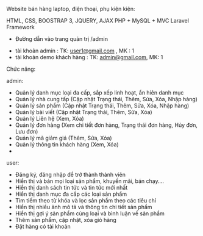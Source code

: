 Website bán hàng laptop, điện thoại, phụ kiện kiện:

HTML, CSS, BOOSTRAP 3, JQUERY, AJAX 
PHP + MySQL + MVC Laravel Framework

- Đường dẫn vào trang quản trị /admin
 + tài khoản admin : TK: user1@gmail.com , MK : 1
 + tài khoản demo khách hàng : TK: admin@gmail.com, MK: 1


Chức năng:

admin:
-   Quản lý danh mục loại đa cấp, sắp xếp linh hoạt, ẩn hiên danh mục
-	Quản lý nhà cung tấp (Cập nhật Trạng thái, Thêm, Sửa, Xóa, Nhập hàng)
-	Quản lý sản phẩm (Cập nhật Trạng thái, Thêm, Sửa, Xóa, Nhập hàng)
-	Quản lý bài viết (Cập nhật Trạng thái, Thêm, Sửa, Xóa)
-	Quản lý Liên hệ (Xem, Xóa)
-	Quản lý đơn hàng (Xem chi tiết đơn hàng, Trạng thái đơn hàng, Hủy đơn, Lưu đơn)
-	Quản lý mã giảm giá (Thêm, Sửa, Xóa)
-	Quản lý thông tin khách hàng (Xem, Xóa)
-	
user: 
-   Đăng ký, đăng nhập để trở thành thành viên
-	Hiển thị và bán mọi loại sản phẩm, khuyến mãi, bán chạy….
-	Hiển thị danh sách tin tức và tin tức mới nhất
-	Hiển thị danh mục đa cấp các loại sản phẩm
-	Tìm tiếm theo từ khóa và lọc sản phẩm theo các tiêu chí
-	Hiển thị nhiều ảnh mô tả và thông tin chi tiết sản phẩm 
-	Hiển thị gợi ý sản phẩm cùng loại và bình luận về sản phẩm
-	Thêm sản phẩm, cập nhật, xóa giỏ hàng
-	Đặt hàng có tài khoản
